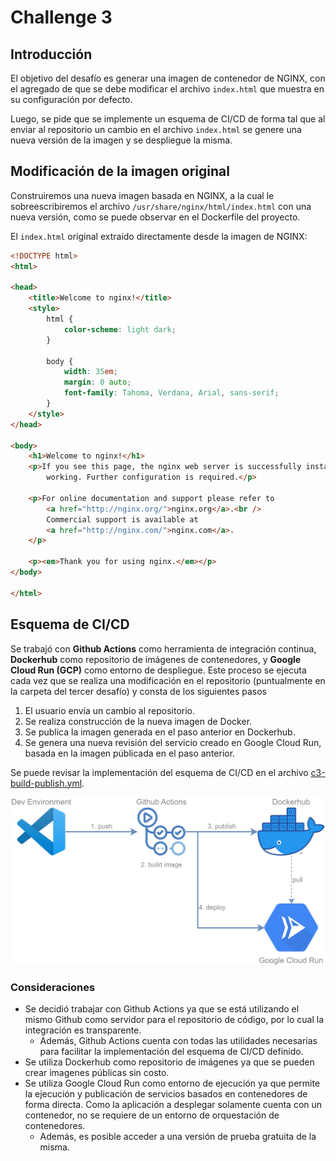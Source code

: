 # Challenge 3

## Introducción

El objetivo del desafío es generar una imagen de contenedor de NGINX, con el agregado de que se debe modificar el archivo `index.html` que muestra en su configuración por defecto. 

Luego, se pide que se implemente un esquema de CI/CD de forma tal que al enviar al repositorio un cambio en el archivo `index.html` se genere una nueva versión de la imagen y se despliegue la misma. 

## Modificación de la imagen original

Construiremos una nueva imagen basada en NGINX, a la cual le sobreescribiremos el archivo `/usr/share/nginx/html/index.html` con una nueva versión, como se puede observar en el Dockerfile del proyecto. 

El `index.html` original extraído directamente desde la imagen de NGINX:

```html
<!DOCTYPE html>
<html>

<head>
    <title>Welcome to nginx!</title>
    <style>
        html {
            color-scheme: light dark;
        }

        body {
            width: 35em;
            margin: 0 auto;
            font-family: Tahoma, Verdana, Arial, sans-serif;
        }
    </style>
</head>

<body>
    <h1>Welcome to nginx!</h1>
    <p>If you see this page, the nginx web server is successfully installed and
        working. Further configuration is required.</p>

    <p>For online documentation and support please refer to
        <a href="http://nginx.org/">nginx.org</a>.<br />
        Commercial support is available at
        <a href="http://nginx.com/">nginx.com</a>.
    </p>

    <p><em>Thank you for using nginx.</em></p>
</body>

</html>
```

## Esquema de CI/CD

Se trabajó con **Github Actions** como herramienta de integración continua, **Dockerhub** como repositorio de imágenes de contenedores, y **Google Cloud Run (GCP)** como entorno de despliegue. Este proceso se ejecuta cada vez que se realiza una modificación en el repositorio (puntualmente en la carpeta del tercer desafío) y consta de los siguientes pasos

1. El usuario envía un cambio al repositorio.
1. Se realiza construcción de la nueva imagen de Docker.
1. Se publica la imagen generada en el paso anterior en Dockerhub.
1. Se genera una nueva revisión del servicio creado en Google Cloud Run, basada en la imagen públicada en el paso anterior.

Se puede revisar la implementación del esquema de CI/CD en el archivo [c3-build-publish.yml](../.github/workflows/c3-build-publish.yml).

![Esquema de CICD](imgs/CICD.jpg "Esquema de CI/CD")

### Consideraciones

* Se decidió trabajar con Github Actions ya que se está utilizando el mismo Github como servidor para el repositorio de código, por lo cual la integración es transparente. 
    * Además, Github Actions cuenta con todas las utilidades necesarias para facilitar la implementación del esquema de CI/CD definido.
* Se utiliza Dockerhub como repositorio de imágenes ya que se pueden crear imagenes públicas sin costo. 
* Se utiliza Google Cloud Run como entorno de ejecución ya que permite la ejecución y publicación de servicios basados en contenedores de forma directa. Como la aplicación a desplegar solamente cuenta con un contenedor, no se requiere de un entorno de orquestación de contenedores. 
    * Además, es posible acceder a una versión de prueba gratuita de la misma. 
